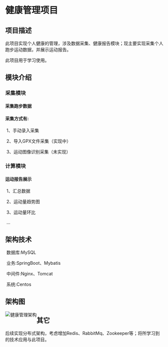 # 健康管理项目

## 项目描述

​	此项目实现个人健康的管理，涉及数据采集、健康报告模块；现主要实现采集个人跑步运动数据，并展示运动报告。

此项目用于学习使用。

## 模块介绍

### 	采集模块

#### 			采集跑步数据

#### 			采集方式有:

​					1、手动录入采集

​					2、导入GPX文件采集（实现中）

​					3、运动图像识别采集（未实现）

### 	计算模块

#### 			运动报告展示

​					1、汇总数据

​					2、运动量趋势图

​					3、运动量环比

​					...

## 架构技术

​	数据库:MySQL

​	业务:SpringBoot、Mybatis

​	中间件:Nginx、Tomcat

​	系统:Centos

## 架构图

<img src="..\document\framework\HealthFramework.png" alt="健康管理架构" style="zoom:100%;float:left;" />

## 其它

​	后续实现分布式架构，考虑增加Redis、RabbitMq、Zookeeper等；将所学习到的技术应用与此项目。

